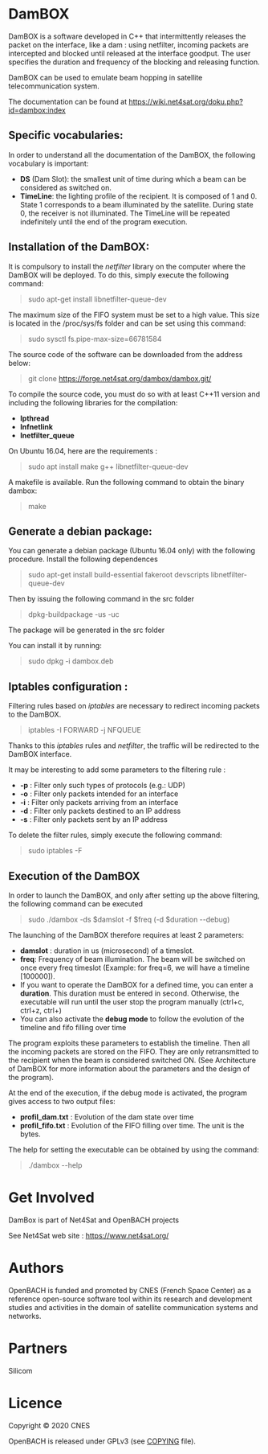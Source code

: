 DamBOX
=====

DamBOX is a software developed in C++ that intermittently releases the packet on the interface, like a dam : using netfilter, incoming packets are intercepted and blocked until released at the interface goodput. The user specifies the duration and frequency of the blocking and releasing function.

DamBOX can be used to emulate beam hopping in satellite telecommunication system.

The documentation can be found at https://wiki.net4sat.org/doku.php?id=dambox:index

Specific vocabularies:
----------------------
In order to understand all the documentation of the DamBOX, the following vocabulary is important:

* **DS** (Dam Slot): the smallest unit of time during which a beam can be considered as switched on.
* **TimeLine**: the lighting profile of the recipient. It is composed of 1 and 0. State 1 corresponds to a beam illuminated by the satellite. During state 0, the receiver is not illuminated. The TimeLine will be repeated indefinitely until the end of the program execution.

Installation of the DamBOX:
--------------------------

It is compulsory to install the *netfilter* library on the computer where the DamBOX will be deployed. To do this, simply execute the following command: 

> sudo apt-get install libnetfilter-queue-dev

The maximum size of the FIFO system must be set to a high value. This size is located in the /proc/sys/fs folder and can be set using this command: 

> sudo sysctl fs.pipe-max-size=66781584

The source code of the software can be downloaded from the address below:

> git clone https://forge.net4sat.org/dambox/dambox.git/

To compile the source code, you must do so with at least C++11 version and including the following libraries for the compilation:

* **lpthread**
* **lnfnetlink**
* **lnetfilter_queue**

On Ubuntu 16.04, here are the requirements :

> sudo apt install make g++ libnetfilter-queue-dev

A makefile is available. Run the following command to obtain the binary dambox:

> make

Generate a debian package:
--------------------------

You can generate a debian package (Ubuntu 16.04 only) with the following procedure.
Install the following dependences

> sudo apt-get install build-essential fakeroot devscripts libnetfilter-queue-dev

Then by issuing the following command in the src folder

> dpkg-buildpackage -us -uc

The package will be generated in the src folder

You can install it by running: 

> sudo dpkg -i dambox.deb


Iptables configuration :
------------------------

Filtering rules based on *iptables* are necessary to redirect incoming packets to the DamBOX.

> iptables -I FORWARD -j NFQUEUE

Thanks to this *iptables* rules and *netfilter*, the traffic will be redirected to the DamBOX interface.

It may be interesting to add some parameters to the filtering rule :

* **-p** : Filter only such types of protocols (e.g.: UDP)
* **-o** : Filter only packets intended for an interface
* **-i** : Filter only packets arriving from an interface
* **-d** : Filter only packets destined to an IP address 
* **-s** : Filter only packets sent by an IP address

To delete the filter rules, simply execute the following command:

> sudo iptables -F

Execution of the DamBOX
----------------------

In order to launch the DamBOX, and only after setting up the above filtering, the following command can be executed

> sudo ./dambox -ds $damslot -f $freq (-d $duration --debug) 

The launching of the DamBOX therefore requires at least 2 parameters:

* **damslot** : duration  in us (microsecond) of a timeslot.
* **freq**: Frequency of beam illumination. The beam will be switched on once every freq timeslot (Example: for freq=6, we will have a timeline [100000]).
* If you want to operate the DamBOX for a defined time, you can enter a **duration**. This duration must be entered in second. Otherwise, the executable will run until the user stop the program manually (ctrl+c, ctrl+z, ctrl+\)
* You can also activate the **debug mode** to follow the evolution of the timeline and fifo filling over time

The program exploits these parameters to establish the timeline. Then all the incoming packets are stored on the FIFO. They are only retransmitted to the recipient when the beam is considered switched ON. (See Architecture of DamBOX for more information about the parameters and the design of the program).

At the end of the execution, if the debug mode is activated, the program gives access to two output files:

* **profil_dam.txt** : Evolution of the dam state over time
* **profil_fifo.txt** : Evolution of the FIFO filling over time. The unit is the bytes.

The help for setting the executable can be obtained by using the command:

> ./dambox --help

Get Involved
============
DamBox is part of Net4Sat and OpenBACH projects

See Net4Sat web site : https://www.net4sat.org/

Authors
=======
OpenBACH is funded and promoted by CNES (French Space Center) as a reference open-source software tool within its research and development studies and activities in the domain of satellite communication systems and networks.

Partners
=======
Silicom 


Licence
=======
Copyright © 2020 CNES

OpenBACH is released under GPLv3 (see [COPYING](COPYING.txt) file).


